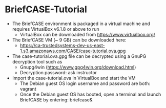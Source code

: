# BriefCASE-Tutorial

- The BriefCASE environment is packaged in a virtual machine and requires VirtualBox v6.1.8 or above to run
  - VirtualBox can be downloaded from https://www.virtualbox.org/
- The BriefCASE VM (~ 9 GB) can be downloaded here:
  - https://ca-trustedsystems-dev-us-east-1.s3.amazonaws.com/CASE/case-tutorial.ova.gpg
- The case-tutorial.ova.gpg file can be decrypted using a GnuPG decryption tool such as 
  - Gnupg4win (https://www.gpg4win.org/download.html)
  - Decryption password:  ask instructor
- Import the case-tutorial.ova in VirtualBox and start the VM
  - The Debian guest OS login username and password are both:  vagrant
  - Once the Debian guest OS has booted, open a terminal and launch BriefCASE by entering:  briefcase&
